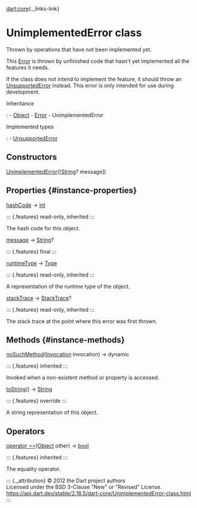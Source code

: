 [dart:core](../dart-core/dart-core-library){._links-link}

UnimplementedError class
========================

Thrown by operations that have not been implemented yet.

This [Error](error-class) is thrown by unfinished code that hasn\'t yet
implemented all the features it needs.

If the class does not intend to implement the feature, it should throw
an [UnsupportedError](unsupportederror-class) instead. This error is
only intended for use during development.

Inheritance

:   -   [Object](object-class)
    -   [Error](error-class)
    -   UnimplementedError

Implemented types

:   -   [UnsupportedError](unsupportederror-class)

Constructors
------------

[UnimplementedError](unimplementederror/unimplementederror)(\[[String](string-class)?
message\])

Properties {#instance-properties}
----------

[hashCode](object/hashcode) → [int](int-class)

::: {.features}
read-only, inherited
:::

The hash code for this object.

[message](unimplementederror/message) → [String](string-class)?

::: {.features}
final
:::

[runtimeType](object/runtimetype) → [Type](type-class)

::: {.features}
read-only, inherited
:::

A representation of the runtime type of the object.

[stackTrace](error/stacktrace) → [StackTrace](stacktrace-class)?

::: {.features}
read-only, inherited
:::

The stack trace at the point where this error was first thrown.

Methods {#instance-methods}
-------

[noSuchMethod](object/nosuchmethod)([Invocation](invocation-class)
invocation) → dynamic

::: {.features}
inherited
:::

Invoked when a non-existent method or property is accessed.

[toString](unimplementederror/tostring)() → [String](string-class)

::: {.features}
override
:::

A string representation of this object.

Operators
---------

[operator ==](object/operator_equals)([Object](object-class) other) →
[bool](bool-class)

::: {.features}
inherited
:::

The equality operator.

::: {._attribution}
© 2012 the Dart project authors\
Licensed under the BSD 3-Clause \"New\" or \"Revised\" License.\
<https://api.dart.dev/stable/2.18.5/dart-core/UnimplementedError-class.html>
:::
